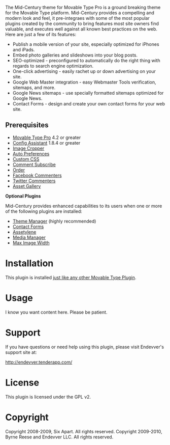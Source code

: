The Mid-Century theme for Movable Type Pro is a ground breaking theme for the Movable Type platform. Mid-Century provides a compelling and modern look and feel, it pre-integraes with some of the most popular plugins created by the community to bring features most site owners find valuable, and executes well against all known best practices on the web. Here are just a few of its features:

* Publish a mobile version of your site, especially optimized for iPhones and iPads.
* Embed photo galleries and slideshows into your blog posts.
* SEO-optimized - preconfigured to automatically do the right thing with regards to search engine optimization.
* One-click advertising - easily rachet up or down advertising on your site.
* Google Web Master integration - easy Webmaster Tools verification, sitemaps, and more.
* Google News sitemaps - use specially formatted sitemaps optimized for Google News.
* Contact Forms - design and create your own contact forms for your web site.

## Prerequisites

* [Movable Type Pro](http://www.movabletype.org/download.html) 4.2 or greater
* [Config Assistant](http://github.com/endevver/mt-plugin-configassistant/downloads) 1.8.4 or greater
* [Image Cropper](http://github.com/byrnereese/mt-plugin-imagecropper/downloads)
* [Auto Preferences](http://github.com/byrnereese/mt-plugin-autoprefs/downloads)
* [Custom CSS](http://github.com/byrnereese/mt-plugin-customcss/downloads)
* [Comment Subscribe](http://github.com/byrnereese/mt-plugin-comment-subscribe/downloads)
* [Order](http://markpasc.org/code/mt/order/)
* [Facebook Commenters](http://github.com/byrnereese/mt-plugin-facebook-connect-commenters/downloads)
* [Twitter Commenters](http://mt-hacks.com/twittercommenters.html)
* [Asset Gallery](http://github.com/byrnereese/mt-plugin-assetgallery/downloads)

**Optional Plugins**

Mid-Century provides enhanced capabilities to its users when one or more of the following plugins are installed:

* [Theme Manager](http://github.com/endevver/mt-plugin-theme-manager/downloads) (highly recommended)
* [Contact Forms](http://github.com/endevver/mt-plugin-contactforms/downloads)
* [Assetylene](http://plugins.movabletype.org/assetylene/)
* [Media Manager](http://github.com/byrnereese/mt-plugin-mediamanager/downloads)
* [Max Image Width](http://github.com/byrnereese/mt-plugin-maximagewidth/downloads)

# Installation

This plugin is installed [just like any other Movable Type Plugin](http://www.majordojo.com/2008/12/the-ultimate-guide-to-installing-movable-type-plugins.php).

# Usage

I know you want content here. Please be patient.

# Support

If you have questions or need help using this plugin, please visit Endevver's support site at:

http://endevver.tenderapp.com/

# License

This plugin is licensed under the GPL v2.

# Copyright

Copyright 2008-2009, Six Apart. All rights reserved.
Copyright 2009-2010, Byrne Reese and Endevver LLC. All rights reserved.
